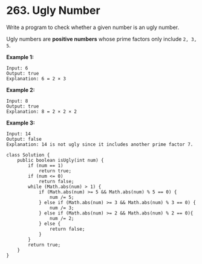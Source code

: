 # 263. Ugly Number

Write a program to check whether a given number is an ugly number.

Ugly numbers are **positive numbers** whose prime factors only include `2, 3, 5`.

**Example 1:**

```text
Input: 6
Output: true
Explanation: 6 = 2 × 3
```

**Example 2:**

```text
Input: 8
Output: true
Explanation: 8 = 2 × 2 × 2
```

**Example 3:**

```text
Input: 14
Output: false 
Explanation: 14 is not ugly since it includes another prime factor 7.
```

```text
class Solution {
    public boolean isUgly(int num) {
        if (num == 1)
            return true;
        if (num <= 0)
            return false;
        while (Math.abs(num) > 1) {
            if (Math.abs(num) >= 5 && Math.abs(num) % 5 == 0) {
                num /= 5;
            } else if (Math.abs(num) >= 3 && Math.abs(num) % 3 == 0) {
                num /= 3;
            } else if (Math.abs(num) >= 2 && Math.abs(num) % 2 == 0){
                num /= 2;
            } else {
                return false;
            }
        }
        return true;
    }
}
```

